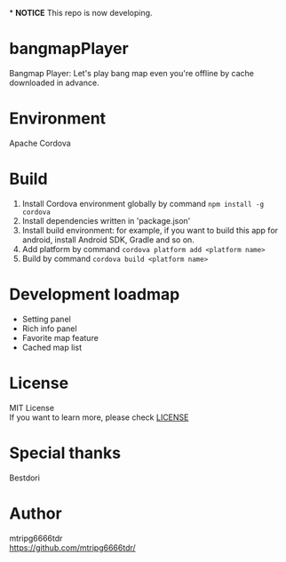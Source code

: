 \* **NOTICE** This repo is now developing.

# bangmapPlayer
Bangmap Player: Let's play bang map even you're offline by cache downloaded in advance.

# Environment
Apache Cordova

# Build
1. Install Cordova environment globally by command `npm install -g cordova`
1. Install dependencies written in 'package.json'
1. Install build environment: for example, if you want to build this app for android, install Android SDK, Gradle and so on.
1. Add platform by command `cordova platform add <platform name>`
1. Build by command `cordova build <platform name>`

# Development loadmap
- Setting panel
- Rich info panel
- Favorite map feature
- Cached map list

# License
MIT License  
If you want to learn more, please check [LICENSE](LICENSE)

# Special thanks
Bestdori

# Author
mtripg6666tdr  
https://github.com/mtripg6666tdr/
